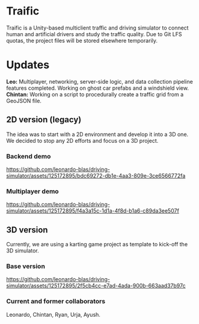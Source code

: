 # Traific
Traific is a Unity-based multiclient traffic and driving simulator to connect human and artificial drivers and study the traffic quality.
Due to Git LFS quotas, the project files will be stored elsewhere temporarily.

# Updates
**Leo:** Multiplayer, networking, server-side logic, and data collection pipeline features completed. Working on ghost car prefabs and a windshield view.
<br>
**Chintan:** Working on a script to procedurally create a traffic grid from a GeoJSON file.

## 2D version (legacy)
The idea was to start with a 2D environment and develop it into a 3D one. We decided to stop any 2D efforts and focus on a 3D project.

### Backend demo
https://github.com/leonardo-blas/driving-simulator/assets/125172895/bdc69272-db1e-4aa3-809e-3ce6566772fa


### Multiplayer demo
https://github.com/leonardo-blas/driving-simulator/assets/125172895/f4a3a15c-1d1a-4f8d-b1a6-c89da3ee507f

## 3D version
Currently, we are using a karting game project as template to kick-off the 3D simulator.

### Base version
https://github.com/leonardo-blas/driving-simulator/assets/125172895/2f5cb4cc-e7ad-4ada-900b-663aad37b97c

### Current and former collaborators
Leonardo, Chintan, Ryan, Urja, Ayush.
